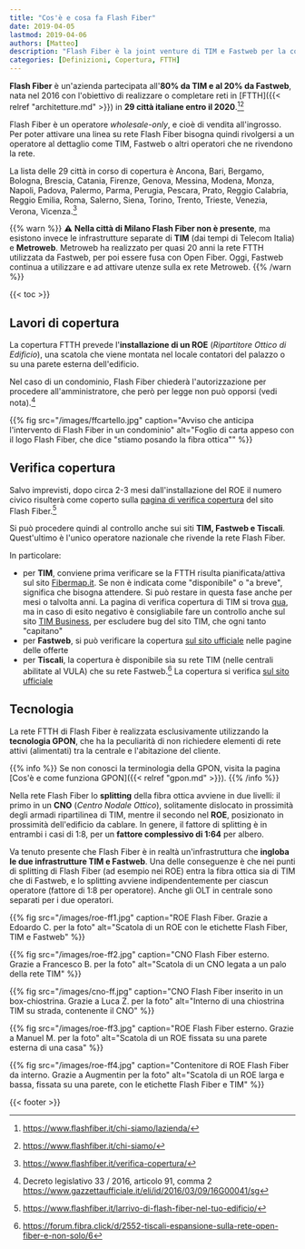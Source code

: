 ```yaml
---
title: "Cos'è e cosa fa Flash Fiber"
date: 2019-04-05
lastmod: 2019-04-06
authors: [Matteo]
description: "Flash Fiber è la joint venture di TIM e Fastweb per la copertura in FTTH delle principali città italiane. Tutte le informazioni sulla copertura e le caratteristiche tecniche della rete."
categories: [Definizioni, Copertura, FTTH]
---
```


**Flash Fiber** è un'azienda partecipata all'**80% da TIM e al 20% da Fastweb**, nata nel 2016 con l'obiettivo di realizzare o completare reti in [FTTH]({{< relref "architetture.md" >}}) in **29 città italiane entro il 2020**.[^ff1][^ff2]

Flash Fiber è un operatore *wholesale-only*, e cioè di vendita all'ingrosso. Per poter attivare una linea su rete Flash Fiber bisogna quindi rivolgersi a un operatore al dettaglio come TIM, Fastweb o altri operatori che ne rivendono la rete.

La lista delle 29 città in corso di copertura è Ancona, Bari, Bergamo, Bologna, Brescia, Catania, Firenze, Genova, Messina, Modena, Monza, Napoli, Padova, Palermo, Parma, Perugia, Pescara, Prato, Reggio Calabria, Reggio Emilia, Roma, Salerno, Siena, Torino, Trento, Trieste, Venezia, Verona, Vicenza.[^ff3]

{{% warn %}}
⚠ **Nella città di Milano Flash Fiber non è presente**, ma esistono invece le infrastrutture separate di **TIM** (dai tempi di Telecom Italia) e **Metroweb**. Metroweb ha realizzato per quasi 20 anni la rete FTTH utilizzata da Fastweb, per poi essere fusa con Open Fiber. Oggi, Fastweb continua a utilizzare e ad attivare utenze sulla ex rete Metroweb.
{{% /warn %}}

{{< toc >}}

## Lavori di copertura

La copertura FTTH prevede l'**installazione di un ROE** (_Ripartitore Ottico di Edificio_), una scatola che viene montata nel locale contatori del palazzo o su una parete esterna dell'edificio.

Nel caso di un condominio, Flash Fiber chiederà l'autorizzazione per procedere all'amministratore, che però per legge non può opporsi (vedi nota).[^legge]

{{% fig src="/images/ffcartello.jpg" caption="Avviso che anticipa l'intervento di Flash Fiber in un condominio" alt="Foglio di carta appeso con il logo Flash Fiber, che dice \"stiamo posando la fibra ottica\"" %}}

## Verifica copertura

Salvo imprevisti, dopo circa 2-3 mesi dall'installazione del ROE il numero civico risulterà come coperto sulla [pagina di verifica copertura](https://www.flashfiber.it/copertura/) del sito Flash Fiber.[^ff4]

Si può procedere quindi al controllo anche sui siti **TIM, Fastweb e Tiscali**. Quest'ultimo è l'unico operatore nazionale che rivende la rete Flash Fiber.

In particolare:

- per **TIM**, conviene prima verificare se la FTTH risulta pianificata/attiva sul sito [Fibermap.it](https://fibermap.it). Se non è indicata come "disponibile" o "a breve", significa che bisogna attendere. Si può restare in questa fase anche per mesi o talvolta anni. La pagina di verifica copertura di TIM si trova [qua](https://www.tim.it/verifica-copertura), ma in caso di esito negativo è consigliabile fare un controllo anche sul sito [TIM Business](https://timbusiness.it/), per escludere bug del sito TIM, che ogni tanto "capitano"
- per **Fastweb**, si può verificare la copertura [sul sito ufficiale](https://www.fastweb.it/) nelle pagine delle offerte
- per **Tiscali**, la copertura è disponibile sia su rete TIM (nelle centrali abilitate al VULA) che su rete Fastweb.[^forum] La copertura si verifica [sul sito ufficiale](https://casa.tiscali.it/)

## Tecnologia

La rete FTTH di Flash Fiber è realizzata esclusivamente utilizzando la **tecnologia GPON**, che ha la peculiarità di non richiedere elementi di rete attivi (alimentati) tra la centrale e l'abitazione del cliente.

{{% info %}}
Se non conosci la terminologia della GPON, visita la pagina [Cos'è e come funziona GPON]({{< relref "gpon.md" >}}).
{{% /info %}}

Nella rete Flash Fiber lo **splitting** della fibra ottica avviene in due livelli: il primo in un **CNO** (_Centro Nodale Ottico_), solitamente dislocato in prossimità degli armadi ripartilinea di TIM, mentre il secondo nel **ROE**, posizionato in prossimità dell'edificio da cablare. In genere, il fattore di splitting è in entrambi i casi di 1:8, per un **fattore complessivo di 1:64** per albero.

Va tenuto presente che Flash Fiber è in realtà un'infrastruttura che **ingloba le due infrastrutture TIM e Fastweb**. Una delle conseguenze è che nei punti di splitting di Flash Fiber (ad esempio nei ROE) entra la fibra ottica sia di TIM che di Fastweb, e lo splitting avviene indipendentemente per ciascun operatore (fattore di 1:8 per operatore). Anche gli OLT in centrale sono separati per i due operatori.

{{% fig src="/images/roe-ff1.jpg" caption="ROE Flash Fiber. Grazie a Edoardo C. per la foto" alt="Scatola di un ROE con le etichette Flash Fiber, TIM e Fastweb" %}}

{{% fig src="/images/roe-ff2.jpg" caption="CNO Flash Fiber esterno. Grazie a Francesco B. per la foto" alt="Scatola di un CNO legata a un palo della rete TIM" %}}

{{% fig src="/images/cno-ff.jpg" caption="CNO Flash Fiber inserito in un box-chiostrina. Grazie a Luca Z. per la foto" alt="Interno di una chiostrina TIM su strada, contenente il CNO" %}}

{{% fig src="/images/roe-ff3.jpg" caption="ROE Flash Fiber esterno. Grazie a Manuel M. per la foto" alt="Scatola di un ROE fissata su una parete esterna di una casa" %}}

{{% fig src="/images/roe-ff4.jpg" caption="Contenitore di ROE Flash Fiber da interno. Grazie a Augmentin per la foto" alt="Scatola di un ROE larga e bassa, fissata su una parete, con le etichette Flash Fiber e TIM" %}}

[^ff1]: https://www.flashfiber.it/chi-siamo/lazienda/
[^ff2]: https://www.flashfiber.it/chi-siamo/
[^ff3]: https://www.flashfiber.it/verifica-copertura/
[^ff4]: https://www.flashfiber.it/larrivo-di-flash-fiber-nel-tuo-edificio/
[^legge]: Decreto legislativo 33 / 2016, articolo 91, comma 2 https://www.gazzettaufficiale.it/eli/id/2016/03/09/16G00041/sg
[^forum]: https://forum.fibra.click/d/2552-tiscali-espansione-sulla-rete-open-fiber-e-non-solo/6

{{< footer >}}
